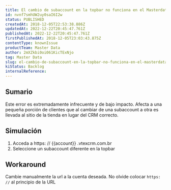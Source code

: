 ```yaml
---
title: El cambio de subaccount en la topbar no funciona en el Masterdata
id: nvnf7smhUW2uy0saI6I2w
status: PUBLISHED
createdAt: 2018-12-05T22:53:38.886Z
updatedAt: 2022-12-22T20:45:47.761Z
publishedAt: 2022-12-22T20:45:47.761Z
firstPublishedAt: 2018-12-05T23:03:43.875Z
contentType: knownIssue
productTeam: Master Data
author: 2mXZkbi0oi061KicTExNjo
tag: Master Data
slug: el-cambio-de-subaccount-en-la-topbar-no-funciona-en-el-masterdata
kiStatus: Backlog
internalReference: 
---
```


## Sumario

Este error es extremadamente infrecuente y de bajo impacto. Afecta a una pequeña porción de clientes que al cambiar de una subaccount a otra es llevada al sitio de la tienda en lugar del CRM correcto.

## Simulación

1. Acceda a https: // {{account}} .vtexcrm.com.br
2. Seleccione un subaccount diferente en la topbar

## Workaround

Cambie manualmente la url a la cuenta deseada.
No olvide colocar `https: //` al principio de la URL

